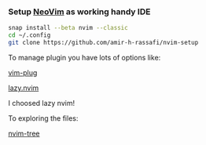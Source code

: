 ### Setup [NeoVim](https://neovim.io) as working handy IDE

```Bash
snap install --beta nvim --classic
cd ~/.config
git clone https://github.com/amir-h-rassafi/nvim-setup
```

To manage plugin you have lots of options like:

[vim-plug](https://github.com/junegunn/vim-plug)

[lazy.nvim](https://github.com/folke/lazy.nvim)

I choosed lazy nvim!

To exploring the files:

[nvim-tree](https://github.com/nvim-tree/nvim-tree.lua)
